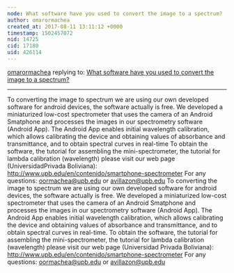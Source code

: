 ```yaml
---
node: What software have you used to convert the image to a spectrum?
author: omarormachea
created_at: 2017-08-11 13:11:12 +0000
timestamp: 1502457072
nid: 14725
cid: 17180
uid: 426114
---
```




[omarormachea](../profile/omarormachea) replying to: [What software have you used to convert the image to a spectrum?](../notes/ohlhavercm/08-07-2017/what-software-have-you-used-to-convert-the-image-to-a-spectrum)

----
To converting the image to spectrum we are using our own developed software for android devices, the software actually is free. 
We developed a miniaturized low-cost spectrometer that uses the camera of an Android Smatphone and processes the images in our spectrometry software (Android App). The Android App enables initial wavelength calibration, which allows calibrating the device and obtaining values of absorbance and transmittance, and to obtain spectral curves in real-time 
To obtain the software, the tutorial for assembling the mini-spectrometer, the tutorial for lambda calibration (wavelength) please visit our web page (UniversidadPrivada Boliviana): http://www.upb.edu/en/contenido/smartphone-spectrometer
For any questions: oormachea@upb.edu or avillazon@upb.edu
To converting the image to spectrum we are using our own developed software for android devices, the software actually is free. We developed a miniaturized low-cost spectrometer that uses the camera of an Android Smatphone and processes the images in our spectrometry software (Android App). The Android App enables initial wavelength calibration, which allows calibrating the device and obtaining values of absorbance and transmittance, and to obtain spectral curves in real-time. To obtain the software, the tutorial for assembling the mini-spectrometer, the tutorial for lambda calibration (wavelength) please visit our web page (Universidad Privada Boliviana): http://www.upb.edu/en/contenido/smartphone-spectrometer    For any questions: oormachea@upb.edu or avillazon@upb.edu